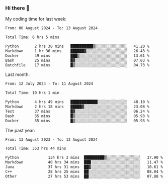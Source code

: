 ### Hi there 👋

My coding time for last week:

<!--START_SECTION:week-->

```txt
From: 06 August 2024 - To: 13 August 2024

Total Time: 6 hrs 5 mins

Python       2 hrs 30 mins   ██████████▒░░░░░░░░░░░░░░   41.20 %
Markdown     1 hr 36 mins    ██████▓░░░░░░░░░░░░░░░░░░   26.43 %
Docker       49 mins         ███▒░░░░░░░░░░░░░░░░░░░░░   13.61 %
Bash         25 mins         █▓░░░░░░░░░░░░░░░░░░░░░░░   07.03 %
Batchfile    17 mins         █▒░░░░░░░░░░░░░░░░░░░░░░░   04.73 %
```

<!--END_SECTION:week-->

Last month:

<!--START_SECTION:month-->

```txt
From: 12 July 2024 - To: 11 August 2024

Total Time: 10 hrs 1 min

Python       4 hrs 49 mins   ████████████░░░░░░░░░░░░░   48.10 %
Markdown     2 hrs 18 mins   █████▓░░░░░░░░░░░░░░░░░░░   23.08 %
Text         37 mins         █▓░░░░░░░░░░░░░░░░░░░░░░░   06.24 %
Bash         35 mins         █▒░░░░░░░░░░░░░░░░░░░░░░░   05.93 %
Docker       35 mins         █▒░░░░░░░░░░░░░░░░░░░░░░░   05.93 %
```

<!--END_SECTION:month-->

The past year:

<!--START_SECTION:year-->

```txt
From: 13 August 2023 - To: 12 August 2024

Total Time: 353 hrs 44 mins

Python             134 hrs 3 mins  █████████▒░░░░░░░░░░░░░░░   37.90 %
Markdown           40 hrs 34 mins  ███░░░░░░░░░░░░░░░░░░░░░░   11.47 %
Java               37 hrs 31 mins  ██▓░░░░░░░░░░░░░░░░░░░░░░   10.61 %
C++                28 hrs 25 mins  ██░░░░░░░░░░░░░░░░░░░░░░░   08.04 %
Other              27 hrs 53 mins  ██░░░░░░░░░░░░░░░░░░░░░░░   07.88 %
```

<!--END_SECTION:year-->
